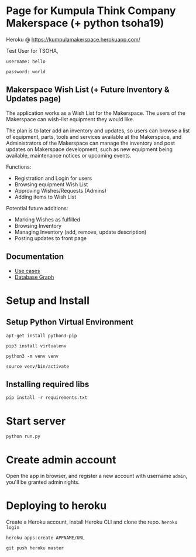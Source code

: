 # Page for Kumpula Think Company Makerspace (+ python tsoha19)

Heroku @ https://kumpulamakerspace.herokuapp.com/

Test User for TSOHA,

	username: hello

	password: world

## Makerspace Wish List (+ Future Inventory & Updates page)
The application works as a Wish List for the Makerspace. The users of the Makerspace can wish-list equipment they would like.

The plan is to later add an inventory and updates, so users can browse a list of equipment, parts, tools and services available at the Makerspace, and  Administrators of the Makerspace can manage the inventory and post updates on Makerspace development, such as new equipment being available, maintenance notices or upcoming events.


Functions:
* Registration and Login for users
* Browsing equipment Wish List
* Approving Wishes/Requests (Admins)
* Adding items to Wish List


Potential future additions:
* Marking Wishes as fulfilled
* Browsing Inventory
* Managing Inventory (add, remove, update description)
* Posting updates to front page


## Documentation
* [Use cases](https://github.com/jKostet/makerspace/blob/master/documentation/doc.md)
* [Database Graph](https://github.com/jKostet/makerspace/blob/master/documentation/db.png)

# Setup and Install

## Setup Python Virtual Environment
`apt-get install python3-pip`

`pip3 install virtualenv`

`python3 -m venv venv`

`source venv/bin/activate`

## Installing required libs
`pip install -r requirements.txt`

# Start server
`python run.py`

# Create admin account
Open the app in browser, and register a new account with username `admin`, you'll be granted admin rights.

# Deploying to heroku
Create a Heroku account, install Heroku CLI and clone the repo.
`heroku login`

`heroku apps:create APPNAME/URL`

`git push heroku master`
